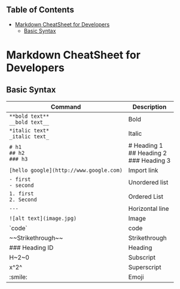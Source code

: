 ## Table of Contents

- [Markdown CheatSheet for Developers](#markdown-cheatsheet-for-developers)
  - [Basic Syntax](#basic-syntax)

# Markdown CheatSheet for Developers

## Basic Syntax

| Command                                 | Description     |
| --------------------------------------- | --------------- |
| `**bold text**` <br /> `__bold text__`  | Bold            |
| `*italic text*` <br /> `_italic text_`  | Italic          |
| `# h1` <br /> `## h2` <br /> `### h3`   | # Heading 1  <br /> ## Heading 2 <br /> ### Heading 3     |
| `[hello google](http://www.google.com)` | Import link     |
| `- first` <br /> `- second`             | Unordered list  |
| `1. first` <br /> `2. Second`           | Ordered List    |
| `---`                                   | Horizontal line |
| `![alt text](image.jpg)`                | Image           |
| \`code\`                                | code            |
| \~\~Strikethrough\~\~                   | Strikethrough   |
| \#\#\# Heading ID                       | Heading         |
| H\~2\~0                                 | Subscript       |
| x\^2\^                                  | Superscript     |
| \:smile\:                               | Emoji           |



